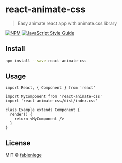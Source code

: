 # react-animate-css

> Easy animate react app with animate.css library

[![NPM](https://img.shields.io/npm/v/react-animate-css.svg)](https://www.npmjs.com/package/react-animate-css) [![JavaScript Style Guide](https://img.shields.io/badge/code_style-standard-brightgreen.svg)](https://standardjs.com)

## Install

```bash
npm install --save react-animate-css
```

## Usage

```tsx
import React, { Component } from 'react'

import MyComponent from 'react-animate-css'
import 'react-animate-css/dist/index.css'

class Example extends Component {
  render() {
    return <MyComponent />
  }
}
```

## License

MIT © [fabienlege](https://github.com/fabienlege)
